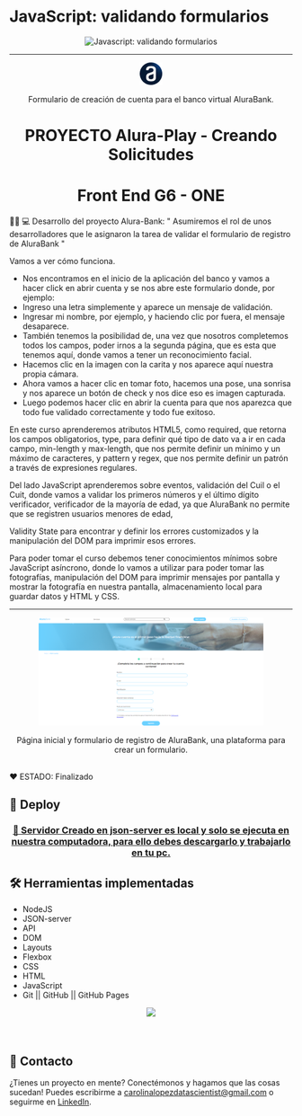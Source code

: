 # JavaScript: validando formularios

<p align="center"> <img src="https://imgur.com/mIBmcEL.png" alt="Javascript: validando formularios"> </p>

<hr>

<p align="center"> <img src="img/logo.png" alt="Logo de Alura"> </p>
<p align="center">Formulario de creación de cuenta para el banco virtual AluraBank.</p>

<h1 align="center"> PROYECTO Alura-Play - Creando Solicitudes </h1>

<h1 align="center"> Front End G6 - ONE </h1>
 


👩‍💻 💻 Desarrollo del proyecto Alura-Bank: " Asumiremos el rol de unos desarrolladores que le asignaron la tarea de validar el formulario de registro de AluraBank "

Vamos a ver cómo funciona.

* Nos encontramos en el inicio de la aplicación del banco y vamos a hacer click en abrir cuenta y se nos abre este formulario donde, por ejemplo:
* Ingreso una letra simplemente y aparece un mensaje de validación.
* Ingresar mi nombre, por ejemplo, y haciendo clic por fuera, el mensaje desaparece.
* También tenemos la posibilidad de, una vez que nosotros completemos todos los campos, poder irnos a la segunda página, 
que es esta que tenemos aquí, donde vamos a tener un reconocimiento facial.
* Hacemos clic en la imagen con la carita y nos aparece aquí nuestra propia cámara.
* Ahora vamos a hacer clic en tomar foto, hacemos una pose, una sonrisa y nos aparece un botón de check y nos dice eso es 
  imagen capturada.
* Luego podemos hacer clic en abrir la cuenta para que nos aparezca que todo fue validado correctamente y todo fue exitoso.

En este curso aprenderemos atributos HTML5, como required, que retorna los campos obligatorios, type, para definir qué tipo de dato va a ir en cada campo, min-length y max-length, que nos permite definir un mínimo y un máximo de caracteres, y pattern y regex, que nos permite definir un patrón a través de expresiones regulares.

Del lado JavaScript aprenderemos sobre eventos, validación del Cuil o el Cuit, donde vamos a validar los primeros números y
el último dígito verificador, verificador de la mayoría de edad, ya que AluraBank no permite que se registren usuarios menores de edad,

Validity State para encontrar y definir los errores customizados y la manipulación del DOM para imprimir esos errores.

Para poder tomar el curso debemos tener conocimientos mínimos sobre JavaScript asíncrono, donde lo vamos a utilizar para 
poder tomar las fotografías, manipulación del DOM para imprimir mensajes por pantalla y mostrar la fotografía en nuestra pantalla, almacenamiento local para guardar datos y HTML y CSS.




<hr>

<p align="center"> <img width="400" heigth="100" src="img/portada Github.png"> </p>
<p align="center">Página inicial y formulario de registro de AluraBank, una plataforma para crear un formulario.</p>

<br />
  ❤️ ESTADO: Finalizado
<br />

## 🔎 Deploy
<div align="center">
  <h3>
    <a href="http://127.0.0.1:5500/" >
      🔗 Servidor Creado en json-server es local y solo se ejecuta en nuestra computadora, para ello debes descargarlo y trabajarlo en tu pc.
    </a>
</div>

## 🛠️ Herramientas implementadas 

  - NodeJS
  - JSON-server
  - API
  - DOM
  - Layouts
  - Flexbox
  - CSS
  - HTML
  - JavaScript
  - Git || GitHub || GitHub Pages
    

<div align="center">
    <a href="https://skillicons.dev">
      <img src="https://skillicons.dev/icons?i=flexbox,layouts,css,html,js,git,github,figma,api" />
    </a>
</div>
<br />

<br />

## 📧 Contacto
¿Tienes un proyecto en mente? Conectémonos y hagamos que las cosas sucedan! Puedes escribirme a carolinalopezdatascientist@gmail.com o seguirme en [LinkedIn](https://www.linkedin.com/in/carolina-lopez-430208106/).
<br /><br />


